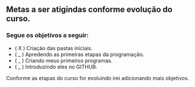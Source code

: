 ## **Metas a ser atigindas conforme evolução do curso.**

### Segue os objetivos a seguir:

* ( X )  Criação das pastas iniciais.
* ( _ )  Apredendo as primeiras etapas da programação.
* ( _ )  Criando meus primeiros programas.
* ( _ )  Introduzindo eles no GITHUB.

Conforme as etapas do curso for evoluindo irei adicionando mais objetivos.
